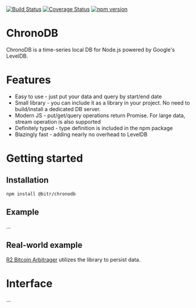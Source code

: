 [![Build Status](https://travis-ci.org/bitrinjani/chronodb.svg?branch=master)](https://travis-ci.org/bitrinjani/chronodb) [![Coverage Status](https://coveralls.io/repos/github/bitrinjani/chronodb/badge.svg?branch=master&i=2)](https://coveralls.io/github/bitrinjani/chronodb?branch=master) [![npm version](https://badge.fury.io/js/%40bitr%2Fchronodb.svg)](https://badge.fury.io/js/%40bitr%2Fchronodb)

# ChronoDB
ChronoDB is a time-series local DB for Node.js powered by Google's LevelDB.

# Features
- Easy to use - just put your data and query by start/end date
- Small library - you can include it as a library in your project. No need to build/install a dedicated DB server.
- Modern JS - put/get/query operations return Promise. For large data, stream operation is also supported
- Definitely typed - type definition is included in the npm package
- Blazingly fast - adding nearly no overhead to LevelDB

# Getting started

## Installation

```
npm install @bitr/chronodb
```

## Example
...

## Real-world example
[R2 Bitcoin Arbitrager](https://github.com/bitrinjani/r2) utilizes the library to persist data.

# Interface
...

